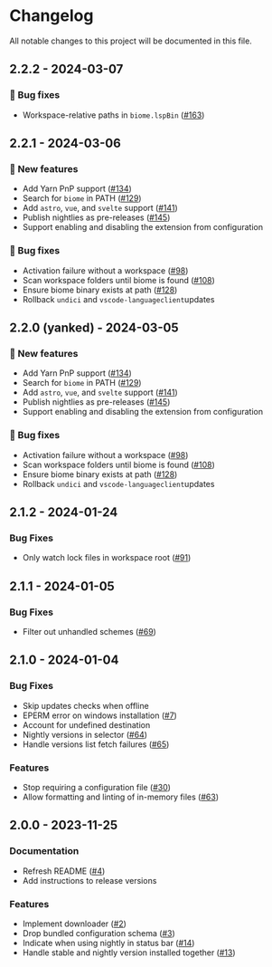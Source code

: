 # Changelog

All notable changes to this project will be documented in this file.

## 2.2.2 - 2024-03-07

### <!-- 1 -->:bug: Bug fixes

- Workspace-relative paths in `biome.lspBin` ([#163](https://github.com/biomejs/biome-vscode/pull/163))

## 2.2.1 - 2024-03-06

### <!-- 0 -->:rocket: New features

- Add Yarn PnP support ([#134](https://github.com/biomejs/biome-vscode/pull/134))
- Search for `biome` in PATH ([#129](https://github.com/biomejs/biome-vscode/pull/129))
- Add `astro`, `vue`, and `svelte` support ([#141](https://github.com/biomejs/biome-vscode/pull/141))
- Publish nightlies as pre-releases ([#145](https://github.com/biomejs/biome-vscode/pull/145))
- Support enabling and disabling the extension from configuration

### <!-- 1 -->:bug: Bug fixes

- Activation failure without a workspace ([#98](https://github.com/biomejs/biome-vscode/pull/98))
- Scan workspace folders until biome is found ([#108](https://github.com/biomejs/biome-vscode/pull/108))
- Ensure biome binary exists at path ([#128](https://github.com/biomejs/biome-vscode/pull/128))
- Rollback `undici` and `vscode-languageclient`updates 

## 2.2.0 (yanked) - 2024-03-05 

### <!-- 0 -->:rocket: New features

- Add Yarn PnP support ([#134](https://github.com/biomejs/biome-vscode/pull/134))
- Search for `biome` in PATH ([#129](https://github.com/biomejs/biome-vscode/pull/129))
- Add `astro`, `vue`, and `svelte` support ([#141](https://github.com/biomejs/biome-vscode/pull/141))
- Publish nightlies as pre-releases ([#145](https://github.com/biomejs/biome-vscode/pull/145))
- Support enabling and disabling the extension from configuration

### <!-- 1 -->:bug: Bug fixes

- Activation failure without a workspace ([#98](https://github.com/biomejs/biome-vscode/pull/98))
- Scan workspace folders until biome is found ([#108](https://github.com/biomejs/biome-vscode/pull/108))
- Ensure biome binary exists at path ([#128](https://github.com/biomejs/biome-vscode/pull/128))
- Rollback `undici` and `vscode-languageclient`updates

## 2.1.2 - 2024-01-24

### Bug Fixes

- Only watch lock files in workspace root ([#91](https://github.com/biomejs/biome-vscode/pull/91))

## 2.1.1 - 2024-01-05

### Bug Fixes

- Filter out unhandled schemes ([#69](https://github.com/biomejs/biome-vscode/pull/69))

## 2.1.0 - 2024-01-04

### Bug Fixes

- Skip updates checks when offline
- EPERM error on windows installation ([#7](https://github.com/biomejs/biome-vscode/pull/7))
- Account for undefined destination
- Nightly versions in selector ([#64](https://github.com/biomejs/biome-vscode/pull/64))
- Handle versions list fetch failures ([#65](https://github.com/biomejs/biome-vscode/pull/65))

### Features

- Stop requiring a configuration file ([#30](https://github.com/biomejs/biome-vscode/pull/30))
- Allow formatting and linting of in-memory files ([#63](https://github.com/biomejs/biome-vscode/pull/63))

## 2.0.0 - 2023-11-25

### Documentation

- Refresh README ([#4](https://github.com/biomejs/biome-vscode/pull/4))
- Add instructions to release versions

### Features

- Implement downloader ([#2](https://github.com/biomejs/biome-vscode/pull/2))
- Drop bundled configuration schema ([#3](https://github.com/biomejs/biome-vscode/pull/3))
- Indicate when using nightly in status bar ([#14](https://github.com/biomejs/biome-vscode/pull/14))
- Handle stable and nightly version installed together ([#13](https://github.com/biomejs/biome-vscode/pull/13))